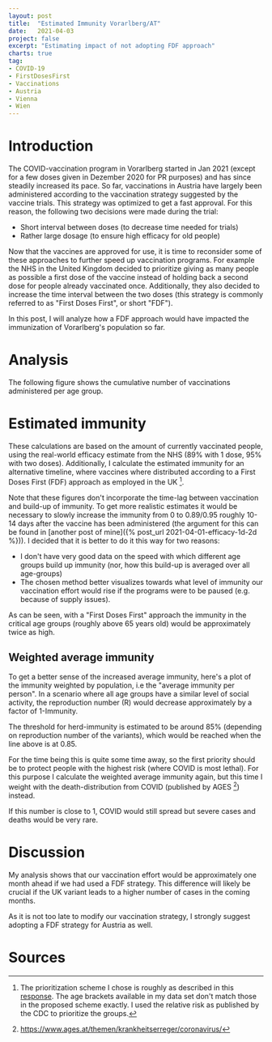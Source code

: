 ```yaml
---
layout: post
title:  "Estimated Immunity Vorarlberg/AT"
date:   2021-04-03
project: false
excerpt: "Estimating impact of not adopting FDF approach"
charts: true
tag:
- COVID-19
- FirstDosesFirst
- Vaccinations
- Austria
- Vienna
- Wien
---
```


# Introduction

The COVID-vaccination program in Vorarlberg started in Jan 2021 (except for a few doses given in Dezember 2020 for PR purposes) and has since steadily increased its pace.
So far, vaccinations in Austria have largely been administered according to the vaccination strategy suggested by the vaccine trials.
This strategy was optimized to get a fast approval. For this reason, the following two decisions were made during the trial:

- Short interval between doses (to decrease time needed for trials)
- Rather large dosage (to ensure high efficacy for old people)

Now that the vaccines are approved for use, it is time to reconsider some of these approaches to further speed up vaccination programs.
For example the NHS in the United Kingdom decided to prioritize giving as many people as possible a first dose of the vaccine instead of holding back a second dose for people already vaccinated once.
Additionally, they also decided to increase the time interval between the two doses (this strategy is commonly referred to as "First Doses First", or short "FDF").

In this post, I will analyze how a FDF approach would have impacted the immunization of Vorarlberg's population so far.


# Analysis
The following figure shows the cumulative number of vaccinations administered per age group.

<div class="vega-chart" id="vacc_real_t_at-vlbg"></div>

# Estimated immunity
These calculations are based on the amount of currently vaccinated people, using the real-world efficacy estimate from the NHS (89% with 1 dose, 95% with two doses).
Additionally, I calculate the estimated immunity for an alternative timeline, where vaccines where distributed according to a First Doses First (FDF) approach as employed in the UK [^1].

Note that these figures don't incorporate the time-lag between vaccination and build-up of immunity. To get more realistic estimates it would be necessary to slowly increase the immunity from 0 to 0.89/0.95 roughly 10-14 days after the vaccine has been administered (the argument for this can be found in [another post of mine]({% post_url 2021-04-01-efficacy-1d-2d %})). I decided that it is better to do it this way for two reasons:
- I don't have very good data on the speed with which different age groups build up immunity (nor, how this build-up is averaged over all age-groups)
- The chosen method better visualizes towards what level of immunity our vaccination effort would rise if the programs were to be paused (e.g. because of supply issues).

<div class="vega-chart" id="imm_real_at-vlbg"></div>

<div class="vega-chart" id="imm_fdf_at-vlbg"></div>

As can be seen, with a "First Doses First" approach the immunity in the critical age groups (roughly above 65 years old) would be approximately twice as high.

## Weighted average immunity
To get a better sense of the increased average immunity, here's a plot of the immunity weighted by population, i.e the "average immunity per person".
In a scenario where all age groups have a similar level of social activity, the reproduction number (R) would decrease approximately by a factor of 1-Immunity. 

<div class="vega-chart" id="imm_wp_at-vlbg"></div>

The threshold for herd-immunity is estimated to be around 85% (depending on reproduction number of the variants), which would be reached when the line above is at 0.85.

For the time being this is quite some time away, so the first priority should be to protect people with the highest risk (where COVID is most lethal).
For this purpose I calculate the weighted average immunity again, but this time I weight with the death-distribution from COVID (published by AGES [^2]) instead.

<div class="vega-chart" id="imm_wd_at-vlbg"></div>

If this number is close to 1, COVID would still spread but severe cases and deaths would be very rare.

# Discussion
My analysis shows that our vaccination effort would be approximately one month ahead if we had used a FDF strategy.
This difference will likely be crucial if the UK variant leads to a higher number of cases in the coming months.

As it is not too late to modify our vaccination strategy, I strongly suggest adopting a FDF strategy for Austria as well.

# Sources

[^1]: The prioritization scheme I chose is roughly as described in this [response](https://www.bmj.com/content/372/bmj.n710/rr). The age brackets available in my data set don't match those in the proposed scheme exactly. I used the relative risk as published by the CDC to prioritize the groups.

[^2]: https://www.ages.at/themen/krankheitserreger/coronavirus/
